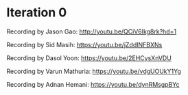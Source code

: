 # Iteration 0

Recording by Jason Gao: http://youtu.be/QCiV6Ikg8rk?hd=1

Recording by Sid Masih: https://youtu.be/jZddINFBXNs

Recording by Dasol Yoon: https://youtu.be/2EHCysXnVDU

Recording by Varun Mathuria: https://youtu.be/vdgUOUkY1Yg

Recording by Adnan Hemani: https://youtu.be/dynRMsgpBYc